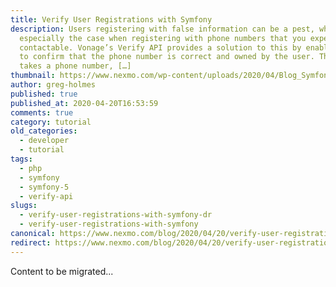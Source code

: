 ```yaml
---
title: Verify User Registrations with Symfony
description: Users registering with false information can be a pest, which is
  especially the case when registering with phone numbers that you expect to be
  contactable. Vonage’s Verify API provides a solution to this by enabling you
  to confirm that the phone number is correct and owned by the user. The API
  takes a phone number, […]
thumbnail: https://www.nexmo.com/wp-content/uploads/2020/04/Blog_Symfony_Verify_1200x600.png
author: greg-holmes
published: true
published_at: 2020-04-20T16:53:59
comments: true
category: tutorial
old_categories:
  - developer
  - tutorial
tags:
  - php
  - symfony
  - symfony-5
  - verify-api
slugs:
  - verify-user-registrations-with-symfony-dr
  - verify-user-registrations-with-symfony
canonical: https://www.nexmo.com/blog/2020/04/20/verify-user-registrations-with-symfony-dr
redirect: https://www.nexmo.com/blog/2020/04/20/verify-user-registrations-with-symfony-dr
---
```

Content to be migrated...